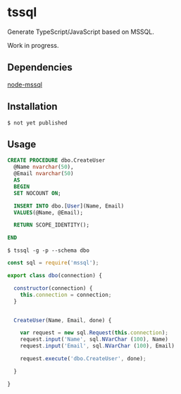 # tssql
Generate TypeScript/JavaScript based on MSSQL.

Work in progress.

## Dependencies
[node-mssql](https://github.com/patriksimek/node-mssql)

## Installation
```bin
$ not yet published
```

## Usage

```sql
CREATE PROCEDURE dbo.CreateUser
  @Name nvarchar(50),
  @Email nvarchar(50)
  AS
  BEGIN
  SET NOCOUNT ON;

  INSERT INTO dbo.[User](Name, Email)
  VALUES(@Name, @Email);

  RETURN SCOPE_IDENTITY();

END
```

```bin
$ tssql -g -p --schema dbo
```

```js
const sql = require('mssql');

export class dbo(connection) {

  constructor(connection) {
    this.connection = connection;
  }


  CreateUser(Name, Email, done) {

    var request = new sql.Request(this.connection);
    request.input('Name', sql.NVarChar (100), Name)
    request.input('Email', sql.NVarChar (100), Email)

    request.execute('dbo.CreateUser', done);

  }

}
```

